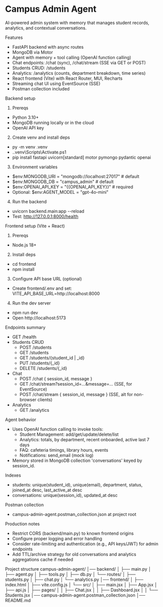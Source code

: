 # Campus Admin Agent

AI-powered admin system with memory that manages student records, analytics, and contextual conversations.

Features
- FastAPI backend with async routes
- MongoDB via Motor
- Agent with memory + tool calling (OpenAI function calling)
- Chat endpoints: /chat (sync), /chat/stream (SSE via GET or POST)
- Students CRUD: /students
- Analytics: /analytics (counts, department breakdown, time series)
- React frontend (Vite) with React Router, MUI, Recharts
- Streaming chat UI using EventSource (SSE)
- Postman collection included

Backend setup
1) Prereqs
- Python 3.10+
- MongoDB running locally or in the cloud
- OpenAI API key

2) Create venv and install deps
- py -m venv .venv
- .\.venv\Scripts\Activate.ps1
- pip install fastapi uvicorn[standard] motor pymongo pydantic openai

3) Environment variables
- $env:MONGODB_URI = "mongodb://localhost:27017"  # default
- $env:MONGODB_DB = "campus_admin"                # default
- $env:OPENAI_API_KEY = "{{OPENAI_API_KEY}}"      # required
- Optional: $env:AGENT_MODEL = "gpt-4o-mini"

4) Run the backend
- uvicorn backend.main:app --reload
- Test: http://127.0.0.1:8000/health

Frontend setup (Vite + React)
1) Prereqs
- Node.js 18+

2) Install deps
- cd frontend
- npm install

3) Configure API base URL (optional)
- Create frontend/.env and set:
  VITE_API_BASE_URL=http://localhost:8000

4) Run the dev server
- npm run dev
- Open http://localhost:5173

Endpoints summary
- GET /health
- Students CRUD
  - POST /students
  - GET /students
  - GET /students/{student_id | _id}
  - PUT /students/{_id}
  - DELETE /students/{_id}
- Chat
  - POST /chat  { session_id, message }
  - GET /chat/stream?session_id=...&message=...  (SSE, for EventSource)
  - POST /chat/stream { session_id, message }     (SSE, alt for non-browser clients)
- Analytics
  - GET /analytics

Agent behavior
- Uses OpenAI function calling to invoke tools:
  - Student Management: add/get/update/delete/list
  - Analytics: totals, by department, recent onboarded, active last 7 days
  - FAQ: cafeteria timings, library hours, events
  - Notifications: send_email (mock log)
- Memory stored in MongoDB collection 'conversations' keyed by session_id.

Indexes
- students: unique(student_id), unique(email), department, status, joined_at desc, last_active_at desc
- conversations: unique(session_id), updated_at desc

Postman collection
- campus-admin-agent.postman_collection.json at project root

Production notes
- Restrict CORS (backend/main.py) to known frontend origins
- Configure proper logging and error handling
- Consider rate-limiting and authentication (e.g., API keys/JWT) for admin endpoints
- Add TTL/archive strategy for old conversations and analytics aggregations cache if needed

Project structure
campus-admin-agent/
│── backend/
│   ├── main.py
│   ├── agent.py
│   ├── tools.py
│   ├── db.py
│   └── routes/
│       ├── students.py
│       ├── chat.py
│       └── analytics.py
│── frontend/
│   ├── index.html
│   ├── vite.config.js
│   └── src/
│       ├── main.jsx
│       ├── App.jsx
│       ├── api.js
│       ├── pages/
│       │   ├── Chat.jsx
│       │   ├── Dashboard.jsx
│       │   └── Students.jsx
│── campus-admin-agent.postman_collection.json
│── README.md
